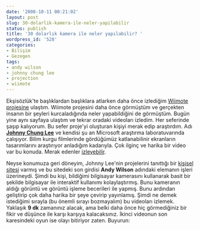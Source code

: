 ```yaml
---
date: '2008-10-11 00:21:02'
layout: post
slug: 30-dolarlik-kamera-ile-neler-yapilabilir
status: publish
title: '30 dolarlık kamera ile neler yapılabilir? '
wordpress_id: '528'
categories:
- Bilişim
- Gezegen
tags:
- andy wilson
- johnny chung lee
- projection
- wiimote
---
```


Ekşisözlük'te başlıklardan başlıklara atlarken daha önce izlediğim [Wiimote projesine](http://www.cs.cmu.edu/~johnny/projects/wii/) ulaştım. Wiimote projesini daha önce görmüştüm ve gerçekten insanın bir şeyleri kurcaladığında neler yapabildiğini de görmüştüm. Bugün yine aynı sayfaya ulaştım ve tekrar oradaki videoları izledim. Her seferinde şaşıp kalıyorum. Bu sefer proje'yi oluşturan kişiyi merak edip araştırdım. Adı **[Johnny Chung Lee](http://http://www.cs.cmu.edu/~johnny/)** ve kendisi şu an Microsoft araştırma laboratuvarında çalışıyor. Bilim kurgu filmlerinde gördüğümüz katlanabilinir ekranların tasarımlarını araştırıyor anladığım kadarıyla. Çok ilginç ve harika bir video var bu konuda. Merak edenler [izleyebilir](http://www.youtube.com/watch?v=nhSR_6-Y5Kg).

Neyse konumuza geri döneyim, Johnny Lee'nin projelerini tanıttığı bir [kişisel sitesi](http://procrastineering.blogspot.com/) varmış ve bu sitedeki son girdisi **Andy Wilson** adındaki elemanın işleri üzerineydi. Şimdi bu kişi, bildiğimi bilgisayar kamerasını kullanarak basit bir şekilde bilgisayar ile interaktif kullanımı kolaylaştırmış. Bunu kameranın aldığı görüntü ve görüntü işleme becerileri ile yapmış.  Bunu ardından geliştirip çok daha harika bir şeye çevirip yayınlamış. Şimdi ne demek istediğimi sırayla (bu önemli sırayı bozmayalım) bu videoları izlemek. Yaklaşık **9 dk** zamanınız alacak, ama belki daha önce hiç görmediğiniz bir fikir ve düşünce ile karşı karşıya kalacaksınız. İkinci videonun son karesindeki oyun ise olayı bitiriyor zaten. Buyurun:







  





